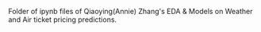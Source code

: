 Folder of ipynb files of Qiaoying(Annie) Zhang's EDA & Models on Weather and Air ticket pricing predictions.
